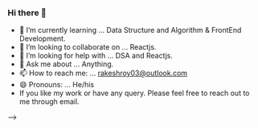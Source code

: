 ### Hi there 👋
  
- 🌱 I’m currently learning ... Data Structure and Algorithm & FrontEnd Development.
- 👯 I’m looking to collaborate on ... Reactjs.
- 🤔 I’m looking for help with ... DSA and Reactjs.
- 💬 Ask me about ... Anything.
- 📫 How to reach me: ... rakeshroy03@outlook.com
- 😄 Pronouns: ... He/his
-  If you like my work or have any query. Please feel free to reach out to me through email. 

-->
